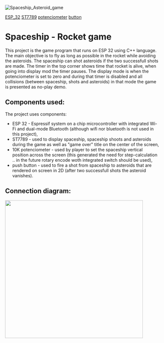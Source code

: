 ![Spaceship_Asteroid_game](https://github.com/RobertNeat/Rocket-Asteroid_game/assets/47086490/8cc19141-a412-444b-b38f-bc0bd03f08de)

[ESP_32](https://img.shields.io/badge/microcontroller-ESP_32-orange)
[ST7789](https://img.shields.io/badge/display-ST7789-lightblue)
[potenciometer](https://img.shields.io/badge/potenciometer-10K-green)
[button](https://img.shields.io/badge/button-push_button-white)


# Spaceship - Rocket game

This project is the game program that runs on ESP 32 using C++ language. The main objective is to fly as long as possible in the rocket while avoiding the asteroids. The spaceship can shot asteroids if the two successfull shots are made. The timer in the top corner shows time that rocket is alive, when going into display mod the timer pauses. The display mode is when the potenciometer is set to zero and during that timer is disabled and all collisions (between spaceship, shots and asteroids) in that mode the game is presented as no-play demo.

## Components used:

The project uses components:

- ESP 32 - Espressif system on a chip microcontroller with integrated Wi-Fi and dual-mode Bluetooth (although wifi nor bluetooth is not used in this project),
- ST7789 - used to display spaceship, spaceship shoots and asteroids during the game as well as "game over" title on the center of the screen,
- 10K potenciometer - used by player to set the spaceship vertical position across the screen (this generated the need for step-calculation .. in the future rotary encode woth integrated switch should be used),
- push button - used to fire a shot from spaceship to asteroids that are rendered on screen in 2D (after two successfull shots the asteroid vanishes).

## Connection diagram:

<!--![spaceship-asteroid_game_schematics](https://github.com/RobertNeat/Rocket-Asteroid_game/assets/47086490/e857b775-0576-4189-97ab-4fe4e82d8d64)-->
<img src="https://github.com/RobertNeat/Rocket-Asteroid_game/assets/47086490/e857b775-0576-4189-97ab-4fe4e82d8d64" width="450"/>
